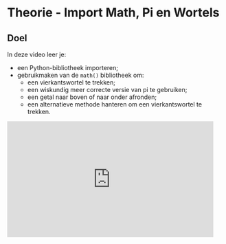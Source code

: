 # Theorie - Import Math, Pi en Wortels


## Doel

In deze video leer je: 
- een Python-bibliotheek importeren; 
- gebruikmaken van de `math()` bibliotheek om: 
  - een vierkantswortel te trekken; 
  - een wiskundig meer correcte versie van pi te gebruiken; 
  - een getal naar boven of naar onder afronden; 
  - een alternatieve methode hanteren om een vierkantswortel te trekken. 

<div class ="dodona-centered-group">
<iframe width="480" height="270" src="https://www.youtube.com/embed/GEusGALMCh4" title="Python in de Klas - Import Math, Pi en Vierkantswortels" frameborder="0" allow="accelerometer; autoplay; clipboard-write; encrypted-media; gyroscope; picture-in-picture; web-share" allowfullscreen></iframe>
</div>
